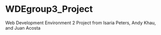 # WDEgroup3_Project
Web Development Environment 2 Project from Isaria Peters, Andy Khau, and Juan Acosta
